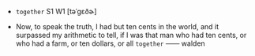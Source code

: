 - `together` S1 W1 [təˈɡɛðɚ]



-  Now, to speak the truth, I had but ten cents in the world, and it surpassed my arithmetic to tell, if I was that man who had ten cents, or who had a farm, or ten dollars, or all `together` —— walden